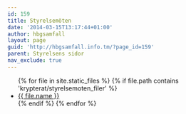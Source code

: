 ```yaml
---
id: 159
title: Styrelsemöten
date: '2014-03-15T13:17:44+01:00'
author: hbgsamfall
layout: page
guid: 'http://hbgsamfall.info.tm/?page_id=159'
parent: Styrelsens sidor
nav_exclude: true
---
```

<ul class="posts">
{% for file in site.static_files %}
	{% if file.path contains 'krypterat/styrelsemoten_filer' %}
	      <li><a href="{{ file.path }}">{{ file.name }}</a></li>
	{% endif %}
{% endfor %}
</ul>
